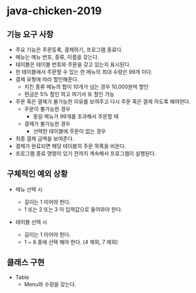 # java-chicken-2019

## 기능 요구 사항
- 주요 기능은 주문등록, 결제하기, 프로그램 종료다.
- 메뉴는 메뉴 번호, 종류, 이름을 갖는다.
- 테이블은 테이블 번호와 주문을 갖고 있는지 표시된다.
- 한 테이블에서 주문할 수 있는 한 메뉴의 최대 수량은 99개 이다.
- 결제 유형에 따라 할인해준다.
    * 치킨 종류 메뉴의 합이 10개가 넘는 경우 10,000원씩 할인
    * 현금은 5% 할인 하고 여기서 또 할인 가능
- 주문 혹은 결제가 불가능한 이유를 보여주고 다시 주문 혹은 결제 하도록 해야한다.
    * 주문이 불가능한 경우
        - 동일 메뉴가 99개를 초과해서 주문할 때
    * 결제가 불가능한 경우
        - 선택한 테이블에 주문이 없는 경우
- 최종 결제 금액을 보여준다.
- 결제가 완료되면 해당 테이블의 주문 목록을 비운다.
- 프로그램 종료 명령이 있기 전까지 계속해서 프로그램이 실행된다.

## 구체적인 예외 상황
* 메뉴 선택 시
    - 길이는 1 이어야 한다.
    - 1 또는 2 또는 3 이 입력값으로 들어와야 한다.

* 테이블 선택 시
    - 길이는 1 이어야 한다.
    - 1 ~ 8 중에 선택 해야 한다. (4 제외, 7 제외)

## 클래스 구현
* Table
    - Menu와 수량을 갖는다.

